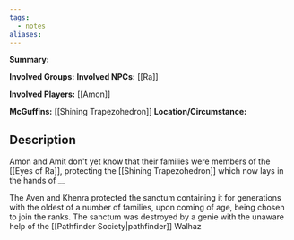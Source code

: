```yaml
---
tags:
  - notes
aliases:
---
```

**Summary:** 

**Involved Groups:** 
**Involved NPCs:** [[Ra]]

**Involved Players:** [[Amon]]

**McGuffins:** [[Shining Trapezohedron]]
**Location/Circumstance:** 

## Description 

Amon and Amit don't yet know that their families were members of the [[Eyes of Ra]], protecting the [[Shining Trapezohedron]] which now lays in the hands of __

The Aven and Khenra protected the sanctum containing it for generations with the oldest of a number of families, upon coming of age, being chosen to join the ranks.
The sanctum was destroyed by a genie with the unaware help of the [[Pathfinder Society|pathfinder]] Walhaz